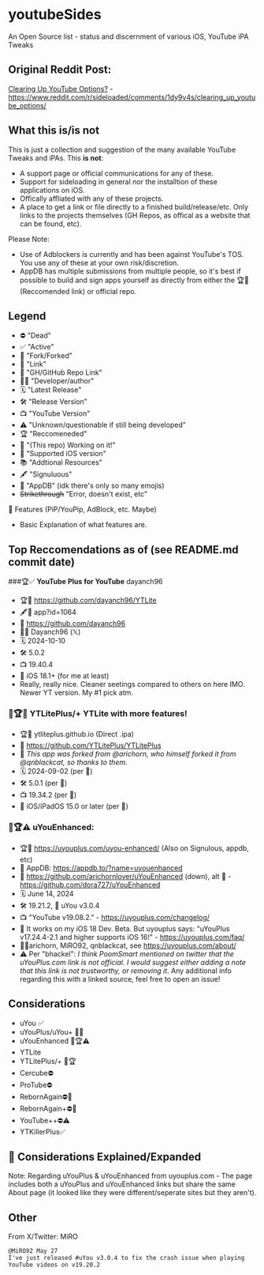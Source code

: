 # youtubeSides
An Open Source list - status and discernment of various iOS, YouTube iPA Tweaks
## Original Reddit Post:
[Clearing Up YouTube Options?](https://www.reddit.com/r/sideloaded/comments/1dy9v4s/clearing_up_youtube_options/) - https://www.reddit.com/r/sideloaded/comments/1dy9v4s/clearing_up_youtube_options/
## What this is/is not
This is just a collection and suggestion of the many available YouTube Tweaks and iPAs. 
This <b>is not</b>:
- A support page or official communications for any of these.
- Support for sideloading in general nor the installtion of these applications on iOS.
- Offically affliated with any of these projects.
- A place to get a link or file directly to a finished build/release/etc. Only links to the projects themselves (GH Repos, as offical as a website that can be found, etc).

Please Note: 
- Use of Adblockers is currently and has been against YouTube's TOS. You use any of these at your own risk/discretion.
- AppDB has multiple submissions from multiple people, so it's best if possible to build and sign apps yourself as directly from either the 🏆🔗 (Reccomended link) or official repo.

## Legend
- ⛔ "Dead"
- ✅ "Active"
- 🔱 "Fork/Forked"
- 🔗 "Link"
- 👾 "GH/GitHub Repo Link"
- 🧑‍💻 "Developer/author"
- 🗓️ "Latest Release"
- 🛠️ "Release Version"
- 📺 "YouTube Version"
- ⚠️ "Unknown/questionable if still being developed"
- 🏆 "Reccomeneded"
- 🚧 "(This repo) Working on it!"
- 📱 "Supported iOS version"
- 📚 "Addtional Resources"
- 🖋️ "Signuluous"
- 🧃 "AppDB" (idk there's only so many emojis)
- ~~Strikethrough~~ "Error, doesn't exist, etc"

🚧 Features (PiP/YouPip, AdBlock, etc. Maybe)
* Basic Explanation of what features are.
 
## Top Reccomendations as of (see README.md commit date)
###🏆✅ **YouTube Plus for YouTube** dayanch96
- 🏆🔗 https://github.com/dayanch96/YTLite
- 🖋️🔗 app?id=1064 
- 👾 https://github.com/dayanch96
- 🧑‍💻 Dayanch96 (𝕏)
- 🗓️ 2024-10-10
- 🛠️ 5.0.2
- 📺 19.40.4
- 📱 iOS 18.1+ (for me at least)
- Really, really nice. Cleaner seetings compared to others on here IMO. Newer YT version. My #1 pick atm.
### 🔱🏆✅ YTLitePlus/+ **YTLite with more features!**
- 🏆🔗 ytliteplus.github.io (Direct .ipa)
- 👾 https://github.com/YTLitePlus/YTLitePlus
- 🔱 *This app was forked from @arichorn, who himself forked it from @qnblackcat, so thanks to them.*
- 🗓️ 2024-09-02 (per 👾)
- 🛠️ 5.0.1 (per 👾)
- 📺 19.34.2 (per 👾)
- 📱 iOS/iPadOS 15.0 or later (per 👾)
### 🔱🏆⚠️ uYouEnhanced:
- 🏆🔗 https://uyouplus.com/uyou-enhanced/ (Also on Signulous, appdb, etc)
- 🔗 AppDB: https://appdb.to/?name=uyouenhanced
- 👾 https://github.com/arichornlover/uYouEnhanced (down), alt 🔱 - https://github.com/dora727/uYouEnhanced
- 🗓️ June 14, 2024
- 🛠️ 19.21.2, 🔱 uYou v3.0.4
- 📺 "YouTube v19.08.2." - https://uyouplus.com/changelog/
- 📱 It works on my iOS 18 Dev. Beta. But uyouplus says: "uYouPlus v17.24.4-2.1 and higher supports iOS 16!" - https://uyouplus.com/faq/
- 🧑‍💻arichorn, MiRO92, qnblackcat, see https://uyouplus.com/about/
- ⚠️ Per "bhackel": <i> I think PoomSmart mentioned on twitter that the uYouPlus.com link is not official. I would suggest either adding a note that this link is not trustworthy, or removing it</i>. Any additional info regarding this with a linked source, feel free to open an issue!
## Considerations
- uYou ✅
- uYouPlus/uYou+ 🔱✅
- uYouEnhanced 🔱🏆⚠️
- YTLite
- YTLitePlus/+ 🔱🏆
- Cercube⛔
- ProTube⛔
- RebornAgain⛔🔱
- RebornAgain+⛔🔱
- YouTube++⛔⚠️
- YTKillerPlus✅

## 🚧 Considerations Explained/Expanded
Note: Regarding uYouPlus & uYouEnhanced from uyouplus.com -
The page includes both a uYouPlus and uYouEnhanced links but share the same About page (it looked like they were different/seperate sites but they aren't).
## Other
From X/Twitter: MiRO
```
@MiRO92 May 27
I've just released #uYou v3.0.4 to fix the crash issue when playing YouTube videos on v19.20.2
```
